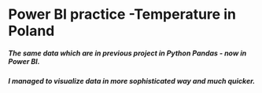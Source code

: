 # Power BI practice -Temperature in Poland
##### The same data which are in previous project in Python Pandas - now in Power BI.
##### I managed to visualize data in more sophisticated way and much quicker.
